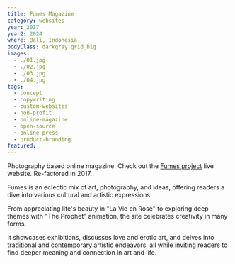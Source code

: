 ```yaml
---
title: Fumes Magazine
category: websites
year: 2017
year2: 2024
where: Bali, Indonesia
bodyClass: darkgray grid_big
images:
  - ./01.jpg
  - ./02.jpg
  - ./03.jpg
  - ./04.jpg
tags:
  - concept
  - copywriting
  - custom-websites
  - non-profit
  - online-magazine
  - open-source
  - online-press
  - product-branding
featured:
---
```


Photography based online magazine.
Check out the [Fumes project](https://fumes.junglestar.org?source=rokma.com) live website.
Re-factored in 2017.

Fumes is an eclectic mix of art, photography, and ideas, offering readers a dive into various cultural and artistic expressions.

From appreciating life's beauty in "La Vie en Rose" to exploring deep themes with "The Prophet" animation, the site celebrates creativity in many forms.

It showcases exhibitions, discusses love and erotic art, and delves into traditional and contemporary artistic endeavors, all while inviting readers to find deeper meaning and connection in art and life.
